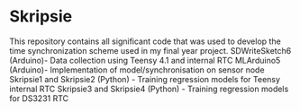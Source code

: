 # Skripsie
This repository contains all significant code that was used to develop the time synchronization scheme used in my final year project. 
SDWriteSketch6 (Arduino)- Data collection using Teensy 4.1 and internal RTC
MLArduino5 (Arduino)- Implementation of model/synchronisation on sensor node 
Skripsie1 and Skripsie2 (Python) - Training regression models for Teensy internal RTC
Skripsie3 and Skripsie4 (Python) - Training regression models for DS3231 RTC
